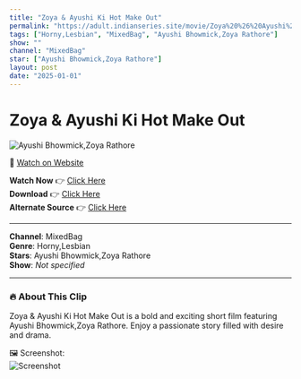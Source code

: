 ```yaml
---
title: "Zoya & Ayushi Ki Hot Make Out"
permalink: "https://adult.indianseries.site/movie/Zoya%20%26%20Ayushi%20Ki%20Hot%20Make%20Out"
tags: ["Horny,Lesbian", "MixedBag", "Ayushi Bhowmick,Zoya Rathore"]
show: ""
channel: "MixedBag"
star: ["Ayushi Bhowmick,Zoya Rathore"]
layout: post
date: "2025-01-01"
---
```


# Zoya & Ayushi Ki Hot Make Out

![Ayushi Bhowmick,Zoya Rathore](https://shorts.desisins.com/wp-content/uploads/2024/08/Zoya-Ayushi-Hot-Makeout-DesiSins.com_.jpg)

🔗 [Watch on Website](https://adult.indianseries.site/movie/Zoya%20%26%20Ayushi%20Ki%20Hot%20Make%20Out)

**Watch Now** 👉 [Click Here](https://adult.indianseries.site/movie/Zoya%20%26%20Ayushi%20Ki%20Hot%20Make%20Out)  
**Download** 👉 [Click Here](https://adult.indianseries.site/movie/Zoya%20%26%20Ayushi%20Ki%20Hot%20Make%20Out)  
**Alternate Source** 👉 [Click Here](https://adult.indianseries.site/movie/Zoya%20%26%20Ayushi%20Ki%20Hot%20Make%20Out)

---

**Channel**: MixedBag  
**Genre**: Horny,Lesbian  
**Stars**: Ayushi Bhowmick,Zoya Rathore  
**Show**: *Not specified*

---

### 🔥 About This Clip

Zoya & Ayushi Ki Hot Make Out is a bold and exciting short film featuring Ayushi Bhowmick,Zoya Rathore. Enjoy a passionate story filled with desire and drama.
 
🖼️ Screenshot:  
![Screenshot](https://shorts.desisins.com/wp-content/uploads/2024/08/Zoya-Ayushi-Hot-Makeout-DesiSins.com_.jpg)
